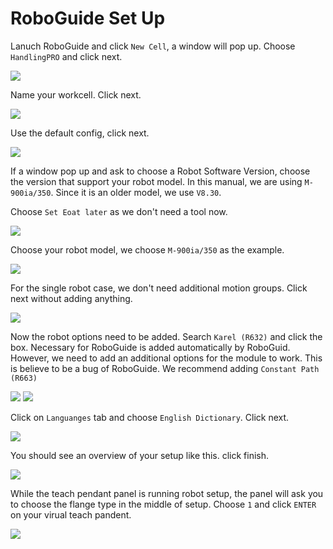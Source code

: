 # RoboGuide Set Up

Lanuch RoboGuide and click `New Cell`, a window will pop up. Choose `HandlingPRO` and click next.

![](figures/step_1.png)

Name your workcell. Click next.

![](figures/step_2.png)

Use the default config, click next.

![](figures/step_3.png)

If a window pop up and ask to choose a Robot Software Version, choose the version that support your robot model. In this manual, we are using `M-900ia/350`. Since it is an older model, we use `V8.30`.

Choose `Set Eoat later` as we don't need a tool now.

![](figures/step_4.png)

Choose your robot model, we choose `M-900ia/350` as the example.

![](figures/step_5.png)

For the single robot case, we don't need additional motion groups. Click next without adding anything.

![](figures/step_6.png)

Now the robot options need to be added. Search `Karel (R632)` and click the box. Necessary for RoboGuide is added automatically by RoboGuid. However, we need to add an additional options for the module to work. This is believe to be a bug of RoboGuide. We recommend adding `Constant Path (R663)`

![](figures/step_7_1.png)
![](figures/step_7_2.png)

Click on `Languanges` tab and choose `English Dictionary`. Click next.

![](figures/step_7_3.png)

You should see an overview of your setup like this. click finish.

![](figures/step_8.png)

While the teach pendant panel is running robot setup, the panel will ask you to choose the flange type in the middle of setup. Choose `1` and click `ENTER` on your virual teach pandent.

![](figures/step_9.png)